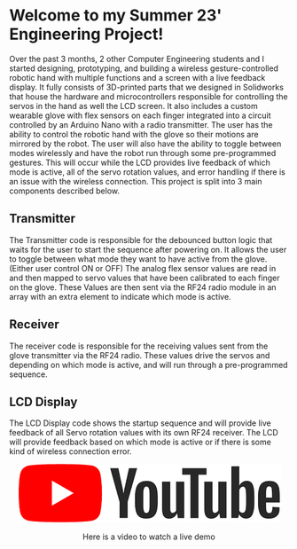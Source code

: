 # Welcome to my Summer 23' Engineering Project!
Over the past 3 months, 2 other Computer Engineering students and I started designing, prototyping, and building a wireless gesture-controlled robotic hand with multiple functions and a screen with a live feedback display. It fully consists of 3D-printed parts that we designed in Solidworks that house the hardware and microcontrollers responsible for controlling the servos in the hand as well the LCD screen. It also includes a custom wearable glove with flex sensors on each finger integrated into a circuit controlled by an Arduino Nano with a radio transmitter. The user has the ability to control the robotic hand with the glove so their motions are mirrored by the robot. The user will also have the ability to toggle between modes wirelessly and have the robot run through some pre-programmed gestures. This will occur while the LCD provides live feedback of which mode is active, all of the servo rotation values, and error handling if there is an issue with the wireless connection.
This project is split into 3 main components described below.

## Transmitter
The Transmitter code is responsible for the debounced button logic that waits for the user to start the sequence after powering on. It allows the user to toggle between what mode they want to have active from the glove. (Either user control ON or OFF)
The analog flex sensor values are read in and then mapped to servo values that have been calibrated to each finger on the glove. 
These Values are then sent via the RF24 radio module in an array with an extra element to indicate which mode is active.

## Receiver
The receiver code is responsible for the receiving values sent from the glove transmitter via the RF24 radio. These values drive the servos and depending on which mode is active, and will run through a pre-programmed sequence.

## LCD Display
The LCD Display code shows the startup sequence and will provide live feedback of all Servo rotation values with its own RF24 receiver. The LCD will provide feedback based on which mode is active or if there is some kind of wireless connection error.

<p align="center">
  <a href="https://youtube.com/shorts/nZMyS09LJu8?feature=share">
    <img src="download.png" alt="Watch the video" />
  </a>
</p>

<p align="center">Here is a video to watch a live demo </p>
